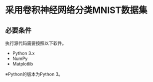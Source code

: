 # 采用卷积神经网络分类MNIST数据集

## 必要条件
执行源代码需要按照以下软件。

* Python 3.x
* NumPy
* Matplotlib

※Python的版本为Python 3。



